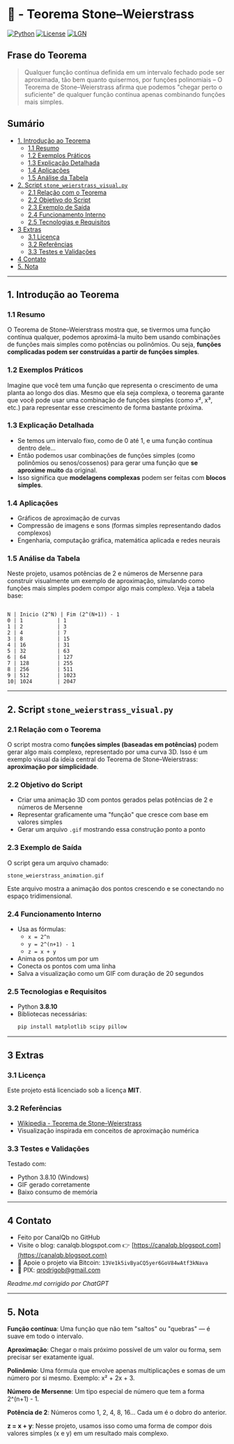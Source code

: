 # 🔷 - Teorema Stone–Weierstrass 
[![Python](https://img.shields.io/badge/Python-3.8.10-blue.svg)](https://www.python.org/)
[![License](https://img.shields.io/badge/license-MIT-green)](LICENSE)
[![LGN](https://img.shields.io/badge/Teorema-Stone--Weierstrass-ff69b4.svg)](https://en.wikipedia.org/wiki/Stone%E2%80%93Weierstrass_theorem)

## Frase do Teorema

> Qualquer função contínua definida em um intervalo fechado pode ser aproximada, tão bem quanto quisermos, por funções polinomiais – O Teorema de Stone–Weierstrass afirma que podemos "chegar perto o suficiente" de qualquer função contínua apenas combinando funções mais simples.

## Sumário

* [1. Introdução ao Teorema](#1-introdução-ao-teorema)
  * [1.1 Resumo](#11-resumo)
  * [1.2 Exemplos Práticos](#12-exemplos-práticos)
  * [1.3 Explicação Detalhada](#13-explicação-detalhada)
  * [1.4 Aplicações](#14-aplicações)
  * [1.5 Análise da Tabela](#15-análise-da-tabela)
* [2. Script `stone_weierstrass_visual.py`](#2-script-stone_weierstrass_visualpy)
  * [2.1 Relação com o Teorema](#21-relação-com-o-teorema)
  * [2.2 Objetivo do Script](#22-objetivo-do-script)
  * [2.3 Exemplo de Saída](#23-exemplo-de-saída)
  * [2.4 Funcionamento Interno](#24-funcionamento-interno)
  * [2.5 Tecnologias e Requisitos](#25-tecnologias-e-requisitos)
* [3 Extras](#3-extras)
  * [3.1 Licença](#31-licença)
  * [3.2 Referências](#32-referências)
  * [3.3 Testes e Validações](#33-testes-e-validações)
* [4 Contato](#4-contato)
* [5. Nota](#5-nota)

---

## 1. Introdução ao Teorema

### 1.1 Resumo

O Teorema de Stone–Weierstrass mostra que, se tivermos uma função contínua qualquer, podemos aproximá-la muito bem usando combinações de funções mais simples como potências ou polinômios. Ou seja, **funções complicadas podem ser construídas a partir de funções simples**.

### 1.2 Exemplos Práticos

Imagine que você tem uma função que representa o crescimento de uma planta ao longo dos dias. Mesmo que ela seja complexa, o teorema garante que você pode usar uma combinação de funções simples (como x², x³, etc.) para representar esse crescimento de forma bastante próxima.

### 1.3 Explicação Detalhada

- Se temos um intervalo fixo, como de 0 até 1, e uma função contínua dentro dele...
- Então podemos usar combinações de funções simples (como polinômios ou senos/cossenos) para gerar uma função que **se aproxime muito** da original.
- Isso significa que **modelagens complexas** podem ser feitas com **blocos simples**.

### 1.4 Aplicações

- Gráficos de aproximação de curvas
- Compressão de imagens e sons (formas simples representando dados complexos)
- Engenharia, computação gráfica, matemática aplicada e redes neurais

### 1.5 Análise da Tabela

Neste projeto, usamos potências de 2 e números de Mersenne para construir visualmente um exemplo de aproximação, simulando como funções mais simples podem compor algo mais complexo. Veja a tabela base:

```

N | Inicio (2^N) | Fim (2^(N+1)) - 1
0 | 1           | 1
1 | 2           | 3
2 | 4           | 7
3 | 8           | 15
4 | 16          | 31
5 | 32          | 63
6 | 64          | 127
7 | 128         | 255
8 | 256         | 511
9 | 512         | 1023
10| 1024        | 2047

```

---

## 2. Script `stone_weierstrass_visual.py`

### 2.1 Relação com o Teorema

O script mostra como **funções simples (baseadas em potências)** podem gerar algo mais complexo, representado por uma curva 3D. Isso é um exemplo visual da ideia central do Teorema de Stone–Weierstrass: **aproximação por simplicidade**.

### 2.2 Objetivo do Script

- Criar uma animação 3D com pontos gerados pelas potências de 2 e números de Mersenne
- Representar graficamente uma "função" que cresce com base em valores simples
- Gerar um arquivo `.gif` mostrando essa construção ponto a ponto

### 2.3 Exemplo de Saída

O script gera um arquivo chamado:

```
stone_weierstrass_animation.gif
```

Este arquivo mostra a animação dos pontos crescendo e se conectando no espaço tridimensional.

### 2.4 Funcionamento Interno

- Usa as fórmulas:
  - `x = 2^n`
  - `y = 2^(n+1) - 1`
  - `z = x + y`
- Anima os pontos um por um
- Conecta os pontos com uma linha
- Salva a visualização como um GIF com duração de 20 segundos

### 2.5 Tecnologias e Requisitos

- Python **3.8.10**
- Bibliotecas necessárias:
  ```bash
  pip install matplotlib scipy pillow
---

## 3 Extras

### 3.1 Licença

Este projeto está licenciado sob a licença **MIT**.

### 3.2 Referências

* [Wikipedia - Teorema de Stone–Weierstrass](https://en.wikipedia.org/wiki/Stone%E2%80%93Weierstrass_theorem)
* Visualização inspirada em conceitos de aproximação numérica

### 3.3 Testes e Validações

Testado com:

* Python 3.8.10 (Windows)
* GIF gerado corretamente
* Baixo consumo de memória

---

## 4 Contato

* Feito por CanalQb no GitHub
* Visite o blog: canalqb.blogspot.com
  👉 [https://canalqb.blogspot.com](https://canalqb.blogspot.com)
* 💸 Apoie o projeto via Bitcoin: `13Ve1k5ivByaCQ5yer6GoV84wAtf3kNava`
* 📧 PIX: [qrodrigob@gmail.com](mailto:qrodrigob@gmail.com)

*Readme.md corrigido por ChatGPT*

---

## 5. Nota

**Função contínua**:
Uma função que não tem "saltos" ou "quebras" — é suave em todo o intervalo.

**Aproximação**:
Chegar o mais próximo possível de um valor ou forma, sem precisar ser exatamente igual.

**Polinômio**:
Uma fórmula que envolve apenas multiplicações e somas de um número por si mesmo. Exemplo: x² + 2x + 3.

**Número de Mersenne**:
Um tipo especial de número que tem a forma 2^(n+1) - 1.

**Potência de 2**:
Números como 1, 2, 4, 8, 16... Cada um é o dobro do anterior.

**z = x + y**:
Nesse projeto, usamos isso como uma forma de compor dois valores simples (x e y) em um resultado mais complexo.
